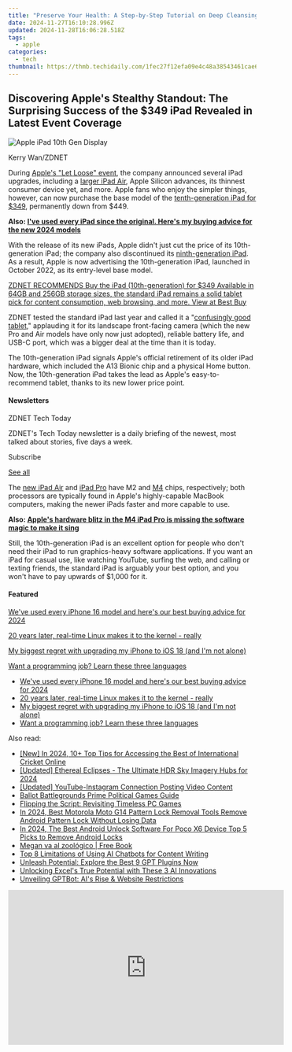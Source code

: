 ```yaml
---
title: "Preserve Your Health: A Step-by-Step Tutorial on Deep Cleansing and Disinfecting Your AirPods (Why It's Crucial)"
date: 2024-11-27T16:10:28.996Z
updated: 2024-11-28T16:06:28.518Z
tags:
  - apple
categories:
  - tech
thumbnail: https://thmb.techidaily.com/1fec27f12efa09e4c48a38543461cae6de40c3455f6fddf973f89dc7d1b93e29.jpg
---
```


## Discovering Apple's Stealthy Standout: The Surprising Success of the $349 iPad Revealed in Latest Event Coverage

![Apple iPad 10th Gen Display](https://www.zdnet.com/a/img/resize/2cae804ad54ac6b07834f97596dabdb6c62078e5/2022/10/23/28abbdfa-a8a0-471f-954b-f76112154543/apple-ipad-10th-gen-display.jpg?auto=webp&width=1280)

Kerry Wan/ZDNET

During [Apple's "Let Loose" event](https://www.zdnet.com/article/everything-apple-unveiled-at-its-let-loose-event-ipad-pro-air-pencil-m4-and-more/), the company announced several iPad upgrades, including a [larger iPad Air](https://apple.sjv.io/c/159047/435031/7613?&sharedid=zdnet&partnerpropertyid=1980086&u=https%3A%2F%2Fwww.apple.com%2Fshop%2Fbuy-ipad%2Fipad-air&subId1=zd-%5F%5FCOM%5FCLICK%5FID%5F%5F-dtp), Apple Silicon advances, its thinnest consumer device yet, and more. Apple fans who enjoy the simpler things, however, can now purchase the base model of the [tenth-generation iPad for $349](https://buy.geni.us/Proxy.ashx?TSID=368250&GR%5FURL=https%3A%2F%2Fwww.amazon.com%2Fdp%2FB0BJLXMVMV%2F%3Ftag%3Dzd-buy-button-20%26ascsubtag%3D%5F%5FCOM%5FCLICK%5FID%5F%5F%7C56896a39-ddb7-4d57-ae23-57a0ba06a2d0%7Cdtp&dtb=1), permanently down from $449.

**Also: [I've used every iPad since the original. Here's my buying advice for the new 2024 models](https://www.zdnet.com/article/ipad-pro-2024-oled-m4-buying-advice/)**

With the release of its new iPads, Apple didn't just cut the price of its 10th-generation iPad; the company also discontinued its [ninth-generation iPad](https://buy.geni.us/Proxy.ashx?TSID=368250&GR%5FURL=https%3A%2F%2Fwww.amazon.com%2Fdp%2FB09G9CJM1Z%3Ftag%3Dzd-buy-button-20%26ascsubtag%3D%5F%5FCOM%5FCLICK%5FID%5F%5F%7C56896a39-ddb7-4d57-ae23-57a0ba06a2d0%7Cdtp&dtb=1). As a result, Apple is now advertising the 10th-generation iPad, launched in October 2022, as its entry-level base model.

[ZDNET RECOMMENDS Buy the iPad (10th-generation) for $349 Available in 64GB and 256GB storage sizes, the standard iPad remains a solid tablet pick for content consumption, web browsing, and more. View at Best Buy](https://shop-links.co/link/?url=https%3A%2F%2Fwww.bestbuy.com%2Fsite%2Fapple-10-9-inch-ipad-latest-model-10th-generation-with-wi-fi-64gb-blue%2F5200904.p%3F&publisher%5Fslug=zdnet&article%5Fname=this%20%24349%20ipad%20was%20sneakily%20the%20best%20announcement%20during%20apple%27s%20%27let%20loose%27%20event&article%5Furl=https%3A%2F%2Fwww.zdnet.com%2Farticle%2Fthis-349-ipad-was-sneakily-the-best-announcement-during-apples-let-loose-event%2F&exclusive=1&u1=zd-%5F%5FCOM%5FCLICK%5FID%5F%5F-dtp)

ZDNET tested the standard iPad last year and called it a "[confusingly good tablet](https://www.zdnet.com/article/ipad-10th-gen-2022-review/)," applauding it for its landscape front-facing camera (which the new Pro and Air models have only now just adopted), reliable battery life, and USB-C port, which was a bigger deal at the time than it is today.

The 10th-generation iPad signals Apple's official retirement of its older iPad hardware, which included the A13 Bionic chip and a physical Home button. Now, the 10th-generation iPad takes the lead as Apple's easy-to-recommend tablet, thanks to its new lower price point.

#### Newsletters

ZDNET Tech Today

ZDNET's Tech Today newsletter is a daily briefing of the newest, most talked about stories, five days a week.

 Subscribe

[See all](https://www.zdnet.com/newsletters/)

The [new iPad Air](https://apple.sjv.io/c/159047/435031/7613?&sharedid=zdnet&partnerpropertyid=1980086&u=https%3A%2F%2Fwww.apple.com%2Fshop%2Fbuy-ipad%2Fipad-air&subId1=zd-%5F%5FCOM%5FCLICK%5FID%5F%5F-dtp) and [iPad Pro](https://apple.sjv.io/c/159047/435031/7613?&sharedid=zdnet&partnerpropertyid=1980086&u=https%3A%2F%2Fwww.apple.com%2Fshop%2Fbuy-ipad%2Fipad-pro&subId1=zd-%5F%5FCOM%5FCLICK%5FID%5F%5F-dtp) have M2 and [M4](https://www.zdnet.com/article/inside-ipad-pros-new-outrageously-powerful-m4-chip-designed-for-ai-workloads/) chips, respectively; both processors are typically found in Apple's highly-capable MacBook computers, making the newer iPads faster and more capable to use.

**Also: [Apple's hardware blitz in the M4 iPad Pro is missing the software magic to make it sing](https://www.zdnet.com/article/apples-hardware-blitz-in-the-m4-ipad-pro-is-missing-the-software-magic-to-make-it-sing/)**

Still, the 10th-generation iPad is an excellent option for people who don't need their iPad to run graphics-heavy software applications. If you want an iPad for casual use, like watching YouTube, surfing the web, and calling or texting friends, the standard iPad is arguably your best option, and you won't have to pay upwards of $1,000 for it.

#### Featured

[We've used every iPhone 16 model and here's our best buying advice for 2024](https://www.zdnet.com/article/iphone-16-pro-max-buying-advice-2024/ "We've used every iPhone 16 model and here's our best buying advice for 2024")

[20 years later, real-time Linux makes it to the kernel - really](https://www.zdnet.com/article/20-years-later-real-time-linux-makes-it-to-the-kernel-really/ "20 years later, real-time Linux makes it to the kernel - really")

[My biggest regret with upgrading my iPhone to iOS 18 (and I'm not alone)](https://www.zdnet.com/article/my-biggest-regret-with-upgrading-my-iphone-to-ios-18-and-im-not-alone/ "My biggest regret with upgrading my iPhone to iOS 18 (and I'm not alone)")

[Want a programming job? Learn these three languages](https://www.zdnet.com/article/want-a-programming-job-learn-these-three-languages/ "Want a programming job? Learn these three languages")

* [We've used every iPhone 16 model and here's our best buying advice for 2024](https://www.zdnet.com/article/iphone-16-pro-max-buying-advice-2024/ "We've used every iPhone 16 model and here's our best buying advice for 2024")
* [20 years later, real-time Linux makes it to the kernel - really](https://www.zdnet.com/article/20-years-later-real-time-linux-makes-it-to-the-kernel-really/ "20 years later, real-time Linux makes it to the kernel - really")
* [My biggest regret with upgrading my iPhone to iOS 18 (and I'm not alone)](https://www.zdnet.com/article/my-biggest-regret-with-upgrading-my-iphone-to-ios-18-and-im-not-alone/ "My biggest regret with upgrading my iPhone to iOS 18 (and I'm not alone)")
* [Want a programming job? Learn these three languages](https://www.zdnet.com/article/want-a-programming-job-learn-these-three-languages/ "Want a programming job? Learn these three languages")

<ins class="adsbygoogle"
     style="display:block"
     data-ad-format="autorelaxed"
     data-ad-client="ca-pub-7571918770474297"
     data-ad-slot="1223367746"></ins>

<ins class="adsbygoogle"
     style="display:block"
     data-ad-client="ca-pub-7571918770474297"
     data-ad-slot="8358498916"
     data-ad-format="auto"
     data-full-width-responsive="true"></ins>

<span class="atpl-alsoreadstyle">Also read:</span>
<div><ul>
<li><a href="https://vp-tips.techidaily.com/new-in-2024-10plus-top-tips-for-accessing-the-best-of-international-cricket-online/"><u>[New] In 2024, 10+ Top Tips for Accessing the Best of International Cricket Online</u></a></li>
<li><a href="https://article-tips.techidaily.com/updated-ethereal-eclipses-the-ultimate-hdr-sky-imagery-hubs-for-2024/"><u>[Updated] Ethereal Eclipses - The Ultimate HDR Sky Imagery Hubs for 2024</u></a></li>
<li><a href="https://facebook-video-share.techidaily.com/updated-youtube-instagram-connection-posting-video-content/"><u>[Updated] YouTube-Instagram Connection Posting Video Content</u></a></li>
<li><a href="https://digital-screen-recording.techidaily.com/ballot-battlegrounds-prime-political-games-guide/"><u>Ballot Battlegrounds Prime Political Games Guide</u></a></li>
<li><a href="https://windows11.techidaily.com/flipping-the-script-revisiting-timeless-pc-games/"><u>Flipping the Script: Revisiting Timeless PC Games</u></a></li>
<li><a href="https://android-unlock.techidaily.com/in-2024-best-motorola-moto-g14-pattern-lock-removal-tools-remove-android-pattern-lock-without-losing-data-by-drfone-android/"><u>In 2024, Best Motorola Moto G14 Pattern Lock Removal Tools Remove Android Pattern Lock Without Losing Data</u></a></li>
<li><a href="https://sim-unlock.techidaily.com/in-2024-the-best-android-unlock-software-for-poco-x6-device-top-5-picks-to-remove-android-locks-by-drfone-android/"><u>In 2024, The Best Android Unlock Software For Poco X6 Device Top 5 Picks to Remove Android Locks</u></a></li>
<li><a href="https://novels-ebooks.techidaily.com/210064502-9781071550236-megan-va-al-zoologico/"><u>Megan va al zoológico | Free Book</u></a></li>
<li><a href="https://tech-haven.techidaily.com/top-8-limitations-of-using-ai-chatbots-for-content-writing/"><u>Top 8 Limitations of Using AI Chatbots for Content Writing</u></a></li>
<li><a href="https://tech-haven.techidaily.com/unleash-potential-explore-the-best-9-gpt-plugins-now/"><u>Unleash Potential: Explore the Best 9 GPT Plugins Now</u></a></li>
<li><a href="https://tech-haven.techidaily.com/unlocking-excels-true-potential-with-these-3-ai-innovations/"><u>Unlocking Excel's True Potential with These 3 AI Innovations</u></a></li>
<li><a href="https://tech-haven.techidaily.com/unveiling-gptbot-ais-rise-and-website-restrictions/"><u>Unveiling GPTBot: AI's Rise & Website Restrictions</u></a></li>
</ul></div>

<!-- affiliate ads begin -->
<iframe width="560" height="315" src="https://www.youtube.com/embed/PNw3Lb26wFA?si=5NR1XRVSp41EQYMy&autoplay=1" title="YouTube video player" frameborder="0" allow="accelerometer; autoplay; clipboard-write; encrypted-media; gyroscope; picture-in-picture; web-share" referrerpolicy="strict-origin-when-cross-origin" allowfullscreen></iframe>
<!-- affiliate ads end -->

